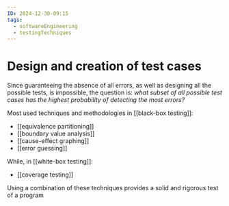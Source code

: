 ```yaml
---
ID: 2024-12-30-09:15
tags:
  - softwareEngineering
  - testingTechniques
---
```

# Design and creation of test cases

Since guaranteeing the absence of all errors, as well as designing all the possible tests, is impossible, the question is: *what subset of all possible test cases has the highest probability of detecting the most errors?*

Most used techniques and methodologies in [[black-box testing]]:
- [[equivalence partitioning]]
- [[boundary value analysis]]
- [[cause-effect graphing]]
- [[error guessing]]

While, in [[white-box testing]]:
- [[coverage testing]]

Using a combination of these techniques provides a solid and rigorous test of a program